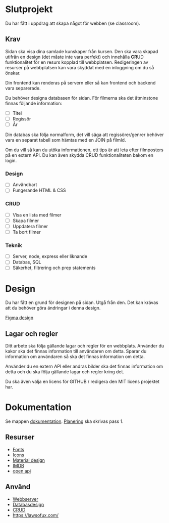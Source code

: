# Slutprojekt

Du har fått i uppdrag att skapa något för webben (se classroom).

## Krav

Sidan ska visa dina samlade kunskaper från kursen. Den ska vara skapad utifrån en design (det måste inte vara perfekt) och innehålla **CR**UD funktionalitet för en resurs kopplad till webbplatsen. Redigeringen av resurser på webbplatsen kan vara skyddat med en inloggning om du så önskar.

Din frontend kan renderas på servern eller så kan frontend och backend vara separerade.

Du behöver designa databasen för sidan. För filmerna ska det åtminstone finnas följande information:

-   [ ] Titel
-   [ ] Regissör
-   [ ] År

Din databas ska följa normalform, det vill säga att regissörer/genrer behöver vara en separat tabell som hämtas med en JOIN på filmId.

Om du vill så kan du utöka informationen, ett tips är att leta efter filmposters på en extern API. Du kan även skydda CRUD funktionaliteten
bakom en login.

### Design

-   [ ] Användbart
-   [ ] Fungerande HTML & CSS

### CRUD

-   [ ] Visa en lista med filmer
-   [ ] Skapa filmer
-   [ ] Uppdatera filmer
-   [ ] Ta bort filmer

### Teknik

-   [ ] Server, node, express eller liknande
-   [ ] Databas, SQL
-   [ ] Säkerhet, filtrering och prep statements

# Design

Du har fått en grund för designen på sidan. Utgå från den.
Det kan krävas att du behöver göra ändringar i denna design.

[Figma design](https://www.figma.com/file/9og4l9GQP1uwQz31ohTjrH/movie?node-id=0%3A1)

## Lagar och regler

Ditt arbete ska följa gällande lagar och regler för en webbplats. Använder du kakor
ska det finnas information till användaren om detta. Sparar du information om
användaren så ska det finnas information om detta.

Använder du en extern API eller andras bilder ska det finnas information om detta
och du ska följa gällande lagar och regler kring det.

Du ska även välja en licens för GITHUB / redigera den MIT licens projektet har.

# Dokumentation

Se mappen [dokumentation](dokumentation/). [Planering](dokumentation/planering.md) ska skrivas pass 1.

## Resurser

-   [Fonts](https://fonts.google.com/share?selection.family=Archivo+Narrow|Six+Caps|Source+Sans+Pro)
-   [Icons](https://fonts.google.com/icons)
-   [Material design](https://material.io/resources/color/#!/?view.left=0&view.right=0&primary.color=263238&secondary.color=FFB300&secondary.text.color=424242&primary.text.color=F5F5F5)
-   [IMDB](https://www.imdb.com/search/title/?groups=top_100&sort=user_rating,desc)
-   [open api](http://www.omdbapi.com/)

## Använd

-   [Webbserver](https://jens-andreasson.gitbook.io/webbserverprogrammering/)
-   [Databasdesign](https://jens-andreasson.gitbook.io/webbserverprogrammering/databas/databasdesign)
-   [CRUD](https://jens-andreasson.gitbook.io/webbserverprogrammering/databas/crud)
-   https://lawsofux.com/
